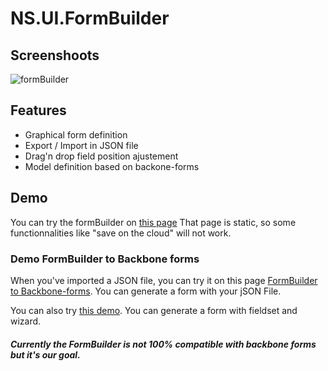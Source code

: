 # NS.UI.FormBuilder

## Screenshoots

![formBuilder](http://s16.postimg.org/722bej4p1/Form_Builder_Google_Chrome_2.jpg)

## Features

* Graphical form definition
* Export / Import in JSON file
* Drag'n drop field position ajustement
* Model definition based on backone-forms

## Demo

You can try the formBuilder on [this page](http://naturalsolutions.github.io/NS.UI.FormBuilder/)
That page is static, so some functionnalities like "save on the cloud" will not work.

### Demo FormBuilder to Backbone forms

When you've imported a JSON file, you can try it on this page [FormBuilder to 
Backbone-forms](http://amiceli.github.io/FormBuilderTobackbone-forms/).
You can generate a form with your jSON File.

You can also try [this demo](http://amiceli.github.io/backboneformsWizard/). You can 
generate a form with fieldset and wizard.

##### Currently the FormBuilder is not 100% compatible with backbone forms but it's our goal.
